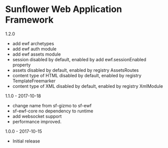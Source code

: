 Sunflower Web Application Framework
======================================
1.2.0 

  - add ewf archetypes
  - add ewf auth module
  - add ewf assets module
  - session disabled by default, enabled by add ewf.sessionEnabled property
  - assets disabled by default, enabled by registry AssetsRoutes
  - content type of HTML disabled by default, enabled by registry TemplateFreemarker
  - content type of XML disabled by default, enabled by registry XmlModule
  
1.1.0 - 2017-10-18

  - change name from sf-gizmo to sf-ewf
  - sf-ewf-core no dependency to runtime
  - add websocket support
  - performance improved.
  
1.0.0 - 2017-10-15

 - Initial release
